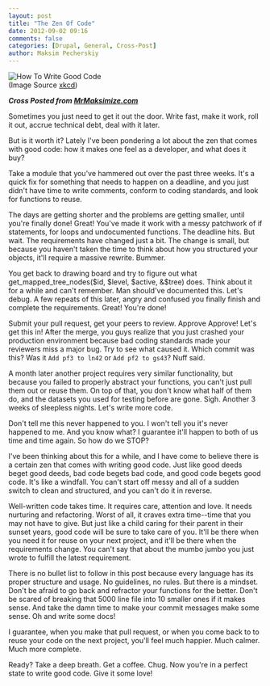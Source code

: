 ```yaml
---
layout: post
title: "The Zen Of Code"
date: 2012-09-02 09:16
comments: false
categories: [Drupal, General, Cross-Post]
author: Maksim Pecherskiy
---
```


![How To Write Good Code](http://imgs.xkcd.com/comics/good_code.png)  
(Image Source [xkcd](http://xkcd.com/844/))

***Cross Posted from [MrMaksimize.com](http://mrmaksimize.com/blog/zen-code)***

Sometimes you just need to get it out the door. Write fast, make it work, roll it out, accrue technical debt, deal with it later. 

But is it worth it? Lately I've been pondering a lot about the zen that comes with good code: how it makes one feel as a developer, and what does it buy?

Take a module that you've hammered out over the past three weeks. It's a quick fix for something that needs to happen on a deadline, and you just didn't have time to write comments, conform to coding standards, and look for functions to reuse. 

The days are getting shorter and the problems are getting smaller, until you're finally done! Great! You've made it work with a messy patchwork of if statements, for loops and undocumented functions. The deadline hits. But wait. The requirements have changed just a bit. The change is small, but because you haven't taken the time to think about how you structured your objects, it'll require a massive rewrite.  Bummer.

You get back to drawing board and try to figure out what get_mapped_tree_nodes($id, $level, $active, &$tree) does.  Think about it for a while and can't remember. Man should've documented this. Let's debug. A few repeats of this later, angry and confused you finally finish and complete the requirements. Great! You're done!

Submit your pull request, get your peers to review. Approve Approve! Let's get this in!  After the merge, you guys realize that you just crashed your production environment because bad coding standards made your reviewers miss a major bug. Try to see what caused it. Which commit was this? Was it `Add pf3 to ln42` or `Add pf2 to gs43`? Nuff said.

A month later another project requires very similar functionality, but because you failed to properly abstract your functions, you can't just pull them out or reuse them. On top of that, you don't know what half of them do, and the datasets you used for testing before are gone. Sigh. Another 3 weeks of sleepless nights. Let's write more code. 

Don't tell me this never happened to you. I won't tell you it's never happened to me. And you know what? I guarantee it'll happen to both of us time and time again. So how do we STOP?

I've been thinking about this for a while, and I have come to believe there is a certain zen that comes with writing good code. Just like good deeds beget good deeds, bad code begets bad code, and good code begets good code. It's like a windfall. You can't start off messy and all of a sudden switch to clean and structured, and you can't do it in reverse.  

Well-written code takes time. It requires care, attention and love. It needs nurturing and refactoring. Worst of all, it craves extra time--time that you may not have to give. But just like a child caring for their parent in their sunset years, good code will be sure to take care of you. It'll be there when you need it for reuse on your next project, and it'll be there when the requirements change. You can't say that about the mumbo jumbo you just wrote to fulfill the latest requirement.

There is no bullet list to follow in this post because every language has its proper structure and usage. No guidelines, no rules. But there is a mindset. Don't be afraid to go back and refractor your functions for the better. Don't be scared of breaking that 5000 line file into 10 smaller ones if it makes sense. And take the damn time to make your commit messages make some sense. Oh and write some docs!  

I guarantee, when you make that pull request, or when you come back to to reuse your code on the next project, you'll feel much happier. Much calmer. Much more complete.

Ready? Take a deep breath. Get a coffee. Chug. Now you're in a perfect state to write good code. Give it some love!